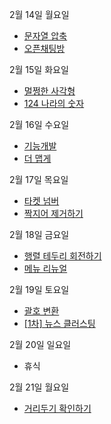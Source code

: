 2월 14일 월요일

- [문자열 압축](https://github.com/Song3YuRi/Algorithm/tree/master/Level2/%EB%AC%B8%EC%9E%90%EC%97%B4%20%EC%95%95%EC%B6%95)
- [오픈채팅방](https://github.com/Song3YuRi/Algorithm/tree/master/Level2/%EC%98%A4%ED%94%88%EC%B1%84%ED%8C%85%EB%B0%A9)

2월 15일 화요일

- [멀쩡한 사각형](https://github.com/Song3YuRi/Algorithm/tree/master/Level2/%EB%A9%80%EC%A9%A1%ED%95%9C%20%EC%82%AC%EA%B0%81%ED%98%95)
- [124 나라의 숫자](https://github.com/Song3YuRi/Algorithm/tree/master/Level2/124%20%EB%82%98%EB%9D%BC%EC%9D%98%20%EC%88%AB%EC%9E%90)

2월 16일 수요일

- [기능개발](https://github.com/Song3YuRi/Algorithm/tree/master/Level2/%EA%B8%B0%EB%8A%A5%EA%B0%9C%EB%B0%9C)
- [더 맵게](https://github.com/Song3YuRi/Algorithm/tree/master/Level2/%EB%8D%94%20%EB%A7%B5%EA%B2%8C)

2월 17일 목요일

- [타켓 넘버](https://github.com/Song3YuRi/Algorithm/tree/master/Level2/%ED%83%80%EC%BC%93%20%EB%84%98%EB%B2%84)
- [짝지어 제거하기](https://github.com/Song3YuRi/Algorithm/tree/master/Level2/%EC%A7%9D%EC%A7%80%EC%96%B4%20%EC%A0%9C%EA%B1%B0%ED%95%98%EA%B8%B0)

2월 18일 금요일

- [행렬 테두리 회전하기](https://github.com/Song3YuRi/Algorithm/tree/master/Level2/%ED%96%89%EB%A0%AC%20%ED%85%8C%EB%91%90%EB%A6%AC%20%ED%9A%8C%EC%A0%84%ED%95%98%EA%B8%B0)
- [메뉴 리뉴얼](https://github.com/Song3YuRi/Algorithm/tree/master/Level2/%EB%A9%94%EB%89%B4%20%EB%A6%AC%EB%89%B4%EC%96%BC)

2월 19일 토요일

- [괄호 변환](https://github.com/Song3YuRi/Algorithm/tree/master/Level2/%EA%B4%84%ED%98%B8%20%EB%B3%80%ED%99%98)
- [[1차] 뉴스 클러스팅](https://github.com/Song3YuRi/Algorithm/tree/master/Level2/%5B1%EC%B0%A8%5D%20%EB%89%B4%EC%8A%A4%20%ED%81%B4%EB%9F%AC%EC%8A%A4%ED%8C%85)

2월 20일 일요일

- 휴식

2월 21일 월요일

- [거리두기 확인하기](https://github.com/Song3YuRi/Algorithm/tree/master/Level2/%EA%B1%B0%EB%A6%AC%EB%91%90%EA%B8%B0%20%ED%99%95%EC%9D%B8%ED%95%98%EA%B8%B0)
